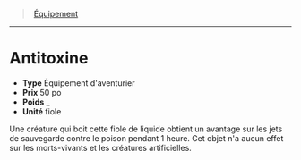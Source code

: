 ﻿---
!Equipment
Type: Équipement d'aventurier
Price: 50 po
Weight: _
Unity: fiole
Id: equipment_hd.md#antitoxine
ParentLink: equipment_hd.md#Équipement
Name: Antitoxine
ParentName: Équipement
NameLevel: 1
Attributes: {}
---
> [Équipement](hd_equipment.md)

---

# Antitoxine

- **Type** Équipement d'aventurier
- **Prix** 50 po
- **Poids** _
- **Unité** fiole

Une créature qui boit cette fiole de liquide obtient un avantage sur les jets de sauvegarde contre le poison pendant 1 heure. Cet objet n'a aucun effet sur les morts-vivants et les créatures artificielles.

